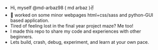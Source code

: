 -  Hi, myself @md-arbaz98 ( md arbaz )✌️
- 🍂 worked on some minor webpages html+css/sass and python-GUI based application.
- Tired of feeling lost in the final year project maze? Me too!
- I made this repo to share my code and experiences with other beginners.
- Lets build, crash, debug, experiment, and learn at your own pace.

<!---
md-arbaz98/md-arbaz98 is a ✨ special ✨ repository because its `README.md` (this file) appears on your GitHub profile.
You can click the Preview link to take a look at your changes.
--->
